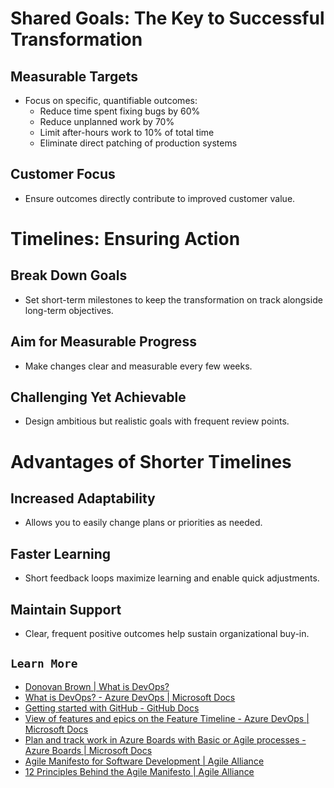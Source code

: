 # Shared Goals: The Key to Successful Transformation

## Measurable Targets

- Focus on specific, quantifiable outcomes:
    - Reduce time spent fixing bugs by 60%
    - Reduce unplanned work by 70%
    - Limit after-hours work to 10% of total time
    - Eliminate direct patching of production systems

## Customer Focus

- Ensure outcomes directly contribute to improved customer value.

# Timelines: Ensuring Action

## Break Down Goals

- Set short-term milestones to keep the transformation on track alongside long-term objectives.

## Aim for Measurable Progress

- Make changes clear and measurable every few weeks.

## Challenging Yet Achievable

- Design ambitious but realistic goals with frequent review points.

# Advantages of Shorter Timelines

## Increased Adaptability

- Allows you to easily change plans or priorities as needed.

## Faster Learning

- Short feedback loops maximize learning and enable quick adjustments.

## Maintain Support

- Clear, frequent positive outcomes help sustain organizational buy-in.


## `Learn More`
- [Donovan Brown | What is DevOps?](https://www.donovanbrown.com/post/what-is-devops)
- [What is DevOps? - Azure DevOps | Microsoft Docs](https://learn.microsoft.com/en-us/devops/what-is-devops)
- [Getting started with GitHub - GitHub Docs](https://docs.github.com/get-started)
- [View of features and epics on the Feature Timeline - Azure DevOps | Microsoft Docs](https://learn.microsoft.com/en-us/azure/devops/boards/extensions/feature-timeline)
- [Plan and track work in Azure Boards with Basic or Agile processes - Azure Boards | Microsoft Docs](https://learn.microsoft.com/en-us/azure/devops/boards/get-started/plan-track-work)
- [Agile Manifesto for Software Development | Agile Alliance](https://www.agilealliance.org/agile101/the-agile-manifesto)
- [12 Principles Behind the Agile Manifesto | Agile Alliance](https://www.agilealliance.org/agile101/12-principles-behind-the-agile-manifesto)